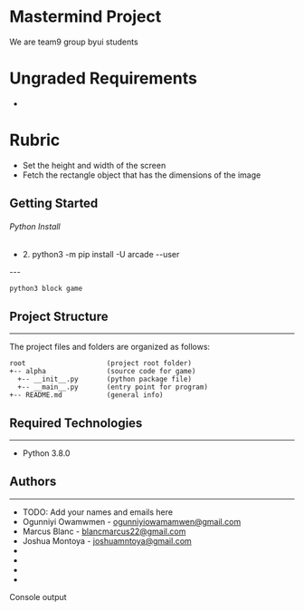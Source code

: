 # Mastermind Project

We are team9 group byui students

<h1>Ungraded Requirements</h1>
<ul>
<li></li>
</ul>

<h1>Rubric</h1>
<ul>
<li>Set the height and width of the screen</li>
<li>Fetch the rectangle object that has the dimensions of the image</li>
</ul>

## Getting Started

<h6>Python Install</h6>
<ul>
<li>2. python3 -m pip install -U arcade --user</li>
</ul>
---

```
python3 block game
```

## Project Structure

---

The project files and folders are organized as follows:

```
root                    (project root folder)
+-- alpha               (source code for game)
  +-- __init__.py       (python package file)
  +-- __main__.py       (entry point for program)
+-- README.md           (general info)
```

## Required Technologies

---

- Python 3.8.0

## Authors

---

- TODO: Add your names and emails here
- Ogunniyi Owamwmen - ogunniyiowamamwen@gmail.com
- Marcus Blanc - blancmarcus22@gmail.com
- Joshua Montoya - joshuamntoya@gmail.com
-
-
-
-

Console output
